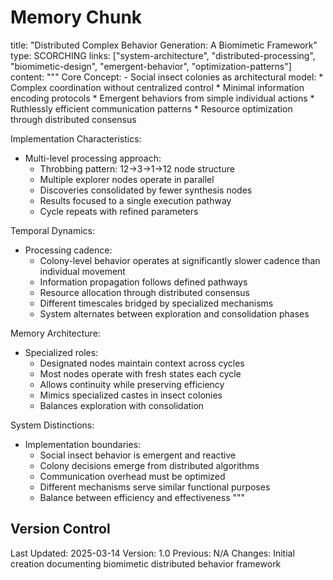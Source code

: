 # Memory Chunk

<chunk>
title: "Distributed Complex Behavior Generation: A Biomimetic Framework"
type: SCORCHING
links: ["system-architecture", "distributed-processing", "biomimetic-design", "emergent-behavior", "optimization-patterns"]
content: """
Core Concept:
- Social insect colonies as architectural model:
  * Complex coordination without centralized control
  * Minimal information encoding protocols
  * Emergent behaviors from simple individual actions
  * Ruthlessly efficient communication patterns
  * Resource optimization through distributed consensus

Implementation Characteristics:
- Multi-level processing approach:
  * Throbbing pattern: 12→3→1→12 node structure
  * Multiple explorer nodes operate in parallel
  * Discoveries consolidated by fewer synthesis nodes
  * Results focused to a single execution pathway
  * Cycle repeats with refined parameters

Temporal Dynamics:
- Processing cadence:
  * Colony-level behavior operates at significantly slower cadence than individual movement
  * Information propagation follows defined pathways
  * Resource allocation through distributed consensus
  * Different timescales bridged by specialized mechanisms
  * System alternates between exploration and consolidation phases

Memory Architecture:
- Specialized roles:
  * Designated nodes maintain context across cycles
  * Most nodes operate with fresh states each cycle
  * Allows continuity while preserving efficiency
  * Mimics specialized castes in insect colonies
  * Balances exploration with consolidation

System Distinctions:
- Implementation boundaries:
  * Social insect behavior is emergent and reactive
  * Colony decisions emerge from distributed algorithms
  * Communication overhead must be optimized
  * Different mechanisms serve similar functional purposes
  * Balance between efficiency and effectiveness
"""
</chunk>

## Version Control
Last Updated: 2025-03-14
Version: 1.0
Previous: N/A
Changes: Initial creation documenting biomimetic distributed behavior framework